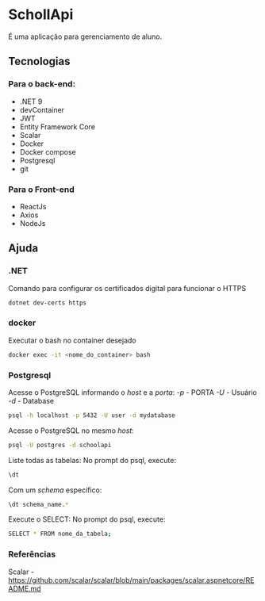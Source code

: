 #  SchollApi
É uma aplicação para gerenciamento de aluno.

## Tecnologias

### Para o back-end:
* .NET 9
* devContainer
* JWT
* Entity Framework Core
* Scalar
* Docker
* Docker compose
* Postgresql
* git


### Para o Front-end
* ReactJs
* Axios
* NodeJs

## Ajuda

### .NET

Comando para configurar os certificados digital para funcionar o HTTPS

```bash
dotnet dev-certs https
```

### docker
Executar o bash no container desejado
```bash
docker exec -it <nome_do_container> bash
````

### Postgresql

Acesse o PostgreSQL informando o _host_ e a _porta_:
*-p* - PORTA 
*-U* - Usuário
*-d* - Database
```bash
psql -h localhost -p 5432 -U user -d mydatabase
````

Acesse o PostgreSQL no mesmo _host_:
```bash
psql -U postgres -d schoolapi
````

Liste todas as tabelas: No prompt do psql, execute:
```bash
\dt
````

Com um _schema_ específico:
```bash
\dt schema_name.*
````

Execute o SELECT: No prompt do psql, execute:
```bash
SELECT * FROM nome_da_tabela;
```


### Referências
Scalar - https://github.com/scalar/scalar/blob/main/packages/scalar.aspnetcore/README.md

